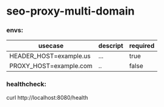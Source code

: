 # seo-proxy-multi-domain

### envs:

|usecase|descript|required|
|-|-|-|
|HEADER_HOST=example.us|...|true|
|PROXY_HOST=example.com|..|false|

### healthcheck:
curl http://localhost:8080/health
